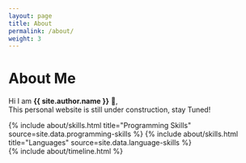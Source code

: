 ```yaml
---
layout: page
title: About
permalink: /about/
weight: 3
---
```


# **About Me**

Hi I am **{{ site.author.name }}** :wave:,<br>
This personal website is still under construction, stay Tuned!

<div class="row">
{% include about/skills.html title="Programming Skills" source=site.data.programming-skills %}
{% include about/skills.html title="Languages" source=site.data.language-skills %}
</div>

<div class="row">
{% include about/timeline.html %}
</div>
